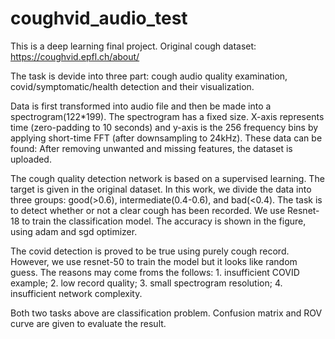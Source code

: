 # coughvid_audio_test
This is a deep learning final project. Original cough dataset: https://coughvid.epfl.ch/about/

The task is devide into three part: cough audio quality examination, covid/symptomatic/health detection and their visualization.

Data is first transformed into audio file and then be made into a spectrogram(122*199). The spectrogram has a fixed size. X-axis represents time (zero-padding to 10 seconds) and y-axis is the 256 frequency bins by applying short-time FFT (after downsampling to 24kHz). These data can be found:
After removing unwanted and missing features, the dataset is uploaded.

The cough quality detection network is based on a supervised learning. The target is given in the original dataset. In this work, we divide the data into three groups: good(>0.6), intermediate(0.4-0.6), and bad(<0.4). The task is to detect whether or not a clear cough has been recorded. We use Resnet-18 to train the classification model. The accuracy is shown in the figure, using adam and sgd optimizer.

The covid detection is proved to be true using purely cough record. However, we use resnet-50 to train the model but it looks like random guess. The reasons may come froms the follows: 1. insufficient COVID example; 2. low record quality; 3. small spectrogram resolution; 4. insufficient network complexity.

Both two tasks above are classification problem. Confusion matrix and ROV curve are given to evaluate the result. 
